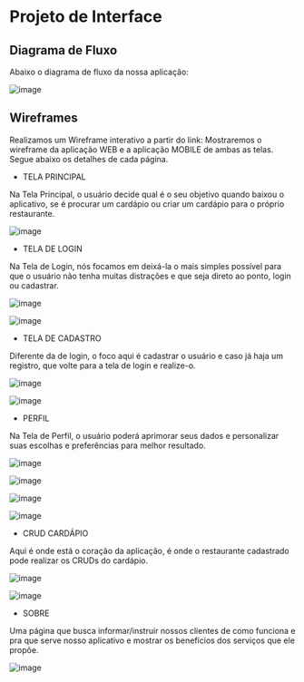 
# Projeto de Interface


## Diagrama de Fluxo

Abaixo o diagrama de fluxo da nossa aplicação:

![image](https://github.com/ICEI-PUC-Minas-PMV-ADS/pmv-ads-2023-2-e4-proj-infra-t4-MenuBits/assets/105240089/7cd43197-fed5-4a78-8403-4b0e80a72ad3)



## Wireframes


Realizamos um Wireframe interativo a partir do link: 
Mostraremos o wireframe da aplicação WEB e a aplicação MOBILE de ambas as telas.
Segue abaixo os detalhes de cada página.

 - TELA PRINCIPAL

Na Tela Principal, o usuário decide qual é o seu objetivo quando baixou o aplicativo, se é procurar um cardápio ou criar um cardápio para o próprio restaurante.

![image](https://github.com/ICEI-PUC-Minas-PMV-ADS/pmv-ads-2023-2-e4-proj-infra-t4-MenuBits/assets/105240089/adc660e8-8ac2-4cfb-853a-41d5eaccc2a0)


 - TELA DE LOGIN

Na Tela de Login, nós focamos em deixá-la o mais simples possível para que o usuário não tenha muitas distrações e que seja direto ao ponto, login ou cadastrar.

![image](https://github.com/ICEI-PUC-Minas-PMV-ADS/pmv-ads-2023-2-e4-proj-infra-t4-MenuBits/assets/105240089/df6c05ae-3a6a-45e2-a284-cf83b493695c)

![image](https://github.com/ICEI-PUC-Minas-PMV-ADS/pmv-ads-2023-2-e4-proj-infra-t4-MenuBits/assets/105240089/55356ec0-a56f-46fc-9773-2ba9cc81fcc6)


 - TELA DE CADASTRO

Diferente da de login, o foco aqui é cadastrar o usuário e caso já haja um registro, que volte para a tela de login e realize-o.

![image](https://github.com/ICEI-PUC-Minas-PMV-ADS/pmv-ads-2023-2-e4-proj-infra-t4-MenuBits/assets/105240089/f46589a3-9934-446b-8329-85abb1361417)

![image](https://github.com/ICEI-PUC-Minas-PMV-ADS/pmv-ads-2023-2-e4-proj-infra-t4-MenuBits/assets/105240089/27c1f592-9f86-4795-8fd3-94af71e5e569)

 
 - PERFIL

Na Tela de Perfil, o usuário poderá aprimorar seus dados e personalizar suas escolhas e preferências para melhor resultado.

![image](https://github.com/ICEI-PUC-Minas-PMV-ADS/pmv-ads-2023-2-e4-proj-infra-t4-MenuBits/assets/105240089/622c6f28-850d-48cb-8e3c-aad6fe8ceadb)

![image](https://github.com/ICEI-PUC-Minas-PMV-ADS/pmv-ads-2023-2-e4-proj-infra-t4-MenuBits/assets/105240089/19110072-69bd-4ff0-a5b2-f26f8967eb86)


![image](https://github.com/ICEI-PUC-Minas-PMV-ADS/pmv-ads-2023-2-e4-proj-infra-t4-MenuBits/assets/105240089/2d13aba3-6a84-4c96-8db6-983aee08b292)

![image](https://github.com/ICEI-PUC-Minas-PMV-ADS/pmv-ads-2023-2-e4-proj-infra-t4-MenuBits/assets/105240089/a319d48d-7d69-48b2-ad50-90f949ddd4bd)


 - CRUD CARDÁPIO

Aqui é onde está o coração da aplicação, é onde o restaurante cadastrado pode realizar os CRUDs do cardápio.

![image](https://github.com/ICEI-PUC-Minas-PMV-ADS/pmv-ads-2023-2-e4-proj-infra-t4-MenuBits/assets/105240089/ebc046ad-93e1-4126-ac71-822e6c9e17dd)

![image](https://github.com/ICEI-PUC-Minas-PMV-ADS/pmv-ads-2023-2-e4-proj-infra-t4-MenuBits/assets/105240089/a5a578eb-433f-4090-afa8-423c8e20dec7)


 - SOBRE

Uma página que busca informar/instruir nossos clientes de como funciona e pra que serve nosso aplicativo e mostrar os benefícios dos serviços que ele propõe.

![image](https://github.com/ICEI-PUC-Minas-PMV-ADS/pmv-ads-2023-2-e4-proj-infra-t4-MenuBits/assets/105240089/c09bd546-a88f-4002-8f5d-165aeac890ee)

